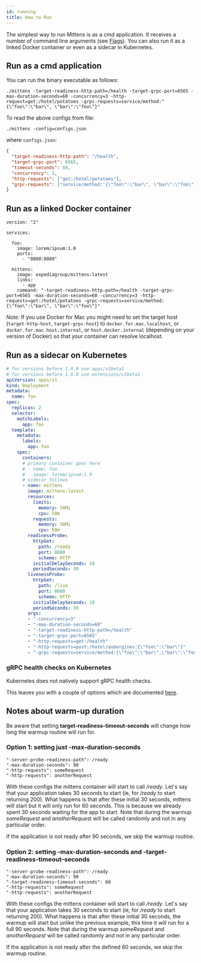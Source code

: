 ```yaml
---
id: running
title: How to Run
---
```


The simplest way to run Mittens is as a cmd application. It receives a number of command line arguments (see [Flags](https://github.com/ExpediaGroup/mittens#flags)).
You can also run it as a linked Docker container or even as a sidecar in Kubernetes.

## Run as a cmd application

You can run the binary executable as follows:
        
    ./mittens -target-readiness-http-path=/health -target-grpc-port=6565 -max-duration-seconds=60 -concurrency=3 -http-request=get:/hotel/potatoes -grpc-requests=service/method:"{\"foo\":\"bar\", \"bar\":\"foo\"}"

To read the above configs from file:

    ./mittens -config=configs.json

where `configs.json`:

```json
{
  "target-readiness-http-path": "/health",
  "target-grpc-port": 6565,
  "timeout-seconds": 60,
  "concurrency": 3,
  "http-requests": ["get:/hotel/potatoes"],
  "grpc-requests": ["service/method:'{\"foo\":\"bar\", \"bar\":\"foo\"}'"]
}
```

## Run as a linked Docker container

    version: "2"

    services:
    
      foo:
        image: lorem/ipsum:1.0
        ports:
          - "8080:8080"
    
      mittens:
        image: expediagroup/mittens:latest
        links:
          - app
        command: "-target-readiness-http-path=/health -target-grpc-port=6565 -max-duration-seconds=60 -concurrency=3 -http-requests=get:/hotel/potatoes -grpc-requests=service/method:{\"foo\":\"bar\", \"bar\":\"foo\"}"

_Note_: If you use Docker for Mac you might need to set the target host (`target-http-host`, `target-grpc-host`) to `docker.for.mac.localhost`, or `docker.for.mac.host.internal`, or `host.docker.internal` (depending on your version of Docker) so that your container can resolve localhost.

## Run as a sidecar on Kubernetes

```yaml
# for versions before 1.9.0 use apps/v1beta1
# for versions before 1.6.0 use extensions/v1beta1
apiVersion: apps/v1
kind: Deployment
metadata:
  name: foo
spec:
  replicas: 2
  selector:
    matchLabels:
      app: foo
  template:
    metadata:
      labels:
        app: foo
    spec:
      containers:
      # primary container goes here
      # - name: foo
      #   image: lorem/ipsum:1.0
      # sidecar follows
      - name: mittens
        image: mittens:latest
        resources:
          limits:
            memory: 50Mi
            cpu: 50m
          requests:
            memory: 50Mi
            cpu: 50m
        readinessProbe:
          httpGet:
            path: /ready
            port: 8080
            scheme: HTTP
          initialDelaySeconds: 10
          periodSeconds: 30
        livenessProbe: 
          httpGet:
            path: /live
            port: 8080
            scheme: HTTP
          initialDelaySeconds: 10
          periodSeconds: 30
        args:
        - "-concurrency=3"
        - "-max-duration-seconds=60"
        - "-target-readiness-http-path=/health"
        - "-target-grpc-port=6565"
        - "-http-requests=get:/health"
        - "-http-requests=post:/hotel/aubergines:{\"foo\":\"bar\"}"
        - "-grpc-requests=service/method:{\"foo\":\"bar\",\"bar\":\"foo\"}"
```

### gRPC health checks on Kubernetes

Kubernetes does not natively support gRPC health checks.

This leaves you with a couple of options which are documented [here](https://kubernetes.io/blog/2018/10/01/health-checking-grpc-servers-on-kubernetes/).

## Notes about warm-up duration

Be aware that setting **target-readiness-timeout-seconds** will change how long the warmup routine will run for.

### Option 1: setting just -max-duration-seconds

```
"-server-probe-readiness-path": /ready
"-max-duration-seconds": 90
"-http-requests": someRequest
"-http-requests": anotherRequest
```

With these configs the mittens container will start to call _/ready_.
Let's say that your application takes 30 seconds to start (ie, for _/ready_ to start returning 200).
What happens is that after these initial 30 seconds, mittens will start but it will only run for 60 seconds. This is because we already spent 30 seconds waiting for the app to start.
Note that during the warmup _someRequest_ and _anotherRequest_ will be called randomly and not in any particular order.

If the application is not ready after 90 seconds, we skip the warmup routine.

### Option 2: setting -max-duration-seconds and -target-readiness-timeout-seconds

```
"-server-probe-readiness-path": /ready
"-max-duration-seconds": 90
"-target-readiness-timeout-seconds": 60
"-http-requests": someRequest
"-http-requests": anotherRequest
```

With these configs the mittens container will start to call _/ready_.
Let's say that your application takes 30 seconds to start (ie, for _/ready_ to start returning 200).
What happens is that after these initial 30 seconds, the warmup will start but unlike the previous example, this time it will run for a full 90 seconds.
Note that during the warmup _someRequest_ and _anotherRequest_ will be called randomly and not in any particular order.

If the application is not ready after the defined 60 seconds, we skip the warmup routine.
